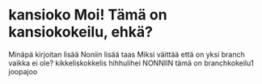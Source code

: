 # kansioko Moi! Tämä on kansiokokeilu, ehkä?
Minäpä kirjoitan lisää
Noniin lisää taas
Miksi väittää että on yksi branch vaikka ei ole?
kikkeliskokkelis
hihhulihei
NONNIIN tämä on branchkokeilu1
joopajoo
